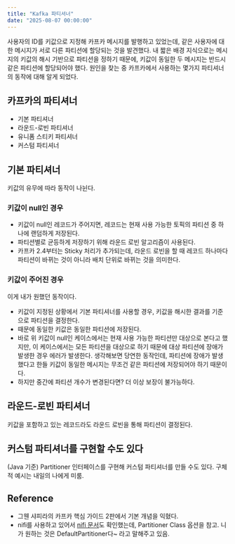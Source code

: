```yaml
---
title: "Kafka 파티셔너"
date: "2025-08-07 00:00:00"
---
```


사용자의 ID를 키값으로 지정해 카프카 메시지를 발행하고 있었는데, 같은 사용자에 대한 메시지가 서로 다른 파티션에 할당되는 것을 발견했다.
내 짧은 배경 지식으로는 메시지의 키값의 해시 기반으로 파티션을 정하기 때문에, 키값이 동일한 두 메시지는 반드시 같은 파티션에 할당되어야 했다.
원인을 찾는 중 카프카에서 사용하는 몇가지 파티셔너의 동작에 대해 알게 되었다.

## 카프카의 파티셔너

- 기본 파티셔너
- 라운드-로빈 파티셔너
- 유니폼 스티키 파티셔너
- 커스텀 파티셔너

## 기본 파티셔너

키값의 유무에 따라 동작이 나뉜다.

### 키값이 null인 경우

- 키값이 null인 레코드가 주어지면, 레코드는 현재 사용 가능한 토픽의 파티션 중 하나에 랜덤하게 저장된다.
- 파티션별로 균등하게 저장하기 위해 라운드 로빈 알고리즘이 사용된다.
- 카프카 2.4부터는 Sticky 처리가 추가되는데, 라운드 로빈을 할 때 레코드 하나마다 파티션이 바뀌는 것이 아니라 배치 단위로 바뀌는 것을 의미한다.

### 키값이 주어진 경우

이게 내가 원했던 동작이다.

- 키값이 지정된 상황에서 기본 파티셔너를 사용할 경우, 키값을 해시한 결과를 기준으로 파티션을 결정한다.
- 때문에 동일한 키값은 동일한 파티션에 저장된다.
- 바로 위 키값이 null인 케이스에서는 현재 사용 가능한 파티션만 대상으로 본다고 했지만, 이 케이스에서는 모든 파티션을 대상으로 하기 때문에 대상 파티션에 장애가 발생한 경우 에러가 발생한다. 생각해보면 당연한 동작인데, 파티션에 장애가 발생했다고 한들 키값이 동일한 메시지는 무조건 같은 파티션에 저장되어야 하기 때문이다.
- 하지만 중간에 파티션 개수가 변경된다면? 더 이상 보장이 불가능하다.

## 라운드-로빈 파티셔너

키값을 포함하고 있는 레코드라도 라운드 로빈을 통해 파티션이 결정된다.

## 커스텀 파티셔너를 구현할 수도 있다

(Java 기준) Partitioner 인터페이스를 구현해 커스텀 파티셔너를 만들 수도 있다. 구체적 예시는 내일의 나에게 미룸.

## Reference

- 그웬 샤피라의 카프카 핵심 가이드 2판에서 기본 개념을 익혔다.
- nifi를 사용하고 있어서 [nifi 문서](https://nifi.apache.org/components/org.apache.nifi.kafka.processors.PublishKafka/)도 확인했는데, Partitioner Class 옵션을 참고. 니가 원하는 것은 DefaultPartitioner다~ 라고 말해주고 있음.
